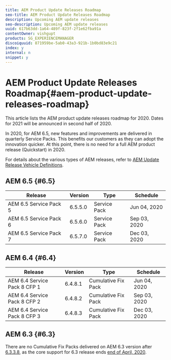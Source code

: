 ```yaml
---
title: AEM Product Update Releases Roadmap
seo-title: AEM Product Update Releases Roadmap
description: Upcoming AEM update releases
seo-description: Upcoming AEM update releases
uuid: 617b63dd-1a64-489f-823f-2f1e62fba91a
contentOwner: vishgupt
products: SG_EXPERIENCEMANAGER
discoiquuid: 871959be-5ab0-43a3-921b-1b0bd83e9c21
index: y
internal: n
snippet: y
---
```


# AEM Product Update Releases Roadmap{#aem-product-update-releases-roadmap}

This article lists the AEM product update releases roadmap for 2020. Dates for 2021 will be announced in second half of 2020.

In 2020, for AEM 6.5, new features and improvements are delivered in quarterly Service Packs. This benefits our customers as they can adopt the innovation quicker. At this point, there is no need for a full AEM product release (Quickstart) in 2020.

For details about the various types of AEM releases, refer to [AEM Update Release Vehicle Definitions](https://docs.adobe.com/content/help/en/experience-manager-65/deploying/deploying/update-release-vehicle-definitions.html).

## AEM 6.5 {#6.5}

| Release |Version |Type |Schedule |
|---|---|---|---|
| AEM 6.5 Service Pack 5 |6.5.5.0  |Service Pack |Jun 04, 2020 |
| AEM 6.5 Service Pack 6 |6.5.6.0  |Service Pack |Sep 03, 2020 |
| AEM 6.5 Service Pack 7 |6.5.7.0  |Service Pack |Dec 03, 2020 |

## AEM 6.4 {#6.4}

| Release |Version |Type |Schedule |
|---|---|---|---|
| AEM 6.4 Service Pack 8 CFP 1 |6.4.8.1 |Cumulative Fix Pack |Jun 04, 2020 |
| AEM 6.4 Service Pack 8 CFP 2 |6.4.8.2 |Cumulative Fix Pack |Sep 03, 2020 |
| AEM 6.4 Service Pack 8 CFP 3 |6.4.8.3 |Cumulative Fix Pack |Dec 03, 2020 |

## AEM 6.3 {#6.3}

There are no Cumulative Fix Packs delivered on AEM 6.3 version after [6.3.3.8](release-notes--aem-6-3-cumulative-fix-pack.md), as the core support for 6.3 release ends [end of April, 2020](https://helpx.adobe.com/support/programs/eol-matrix.html).  

